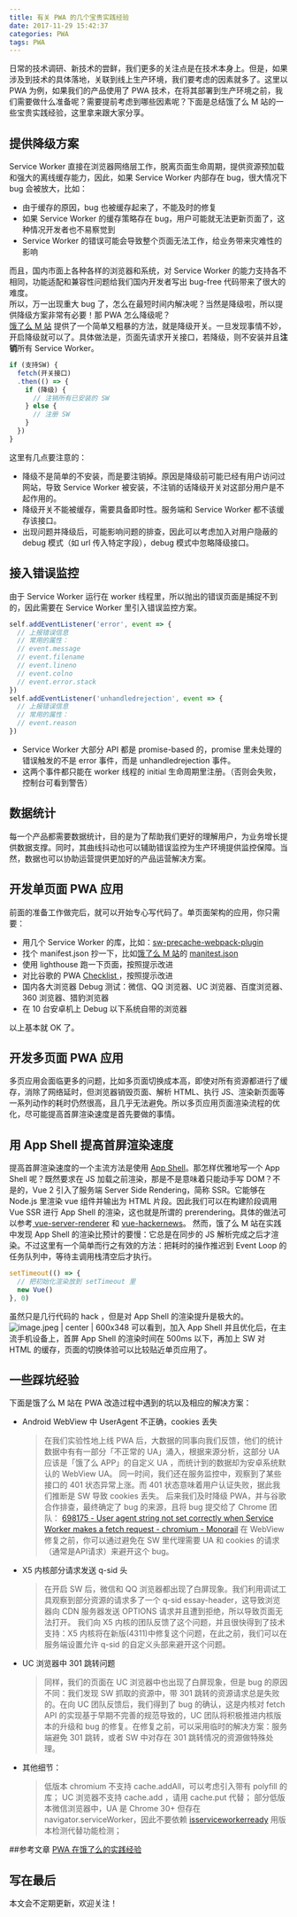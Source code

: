 ```yaml
---
title: 有关 PWA 的几个宝贵实践经验
date: 2017-11-29 15:42:37 
categories: PWA
tags: PWA
---
```

日常的技术调研、新技术的尝鲜，我们更多的关注点是在技术本身上。但是，如果涉及到技术的具体落地，关联到线上生产环境，我们要考虑的因素就多了。这里以 PWA 为例，如果我们的产品使用了 PWA 技术，在将其部署到生产环境之前，我们需要做什么准备呢？需要提前考虑到哪些因素呢？下面是总结饿了么 M 站的一些宝贵实践经验，这里拿来跟大家分享。
<!-- more -->
## 提供降级方案
Service Worker 直接在浏览器网络层工作，脱离页面生命周期，提供资源预加载和强大的离线缓存能力，因此，如果 Service Worker 内部存在 bug，很大情况下 bug 会被放大，比如：
* 由于缓存的原因，bug 也被缓存起来了，不能及时的修复
* 如果 Service Worker 的缓存策略存在 bug，用户可能就无法更新页面了，这种情况开发者也不易察觉到
* Service Worker 的错误可能会导致整个页面无法工作，给业务带来灾难性的影响


而且，国内市面上各种各样的浏览器和系统，对 Service Worker 的能力支持各不相同，功能适配和兼容性问题给我们国内开发者写出 bug-free 代码带来了很大的难度。  
所以，万一出现重大 bug 了，怎么在最短时间内解决呢？当然是降级啦，所以提供降级方案非常有必要！那 PWA 怎么降级呢？  
[饿了么 M 站](http://chuansong.me/n/1676119852913) 提供了一个简单又粗暴的方法，就是降级开关。一旦发现事情不妙，开启降级就可以了。具体做法是，页面先请求开关接口，若降级，则不安装并且**注销**所有 Service Worker。
```javascript
if (支持SW) {
  fetch(开关接口)
  .then(() => {
    if (降级) {
      // 注销所有已安装的 SW
    } else {
      // 注册 SW
    }
  })
}
```
这里有几点要注意的：
* 降级不是简单的不安装，而是要注销掉。原因是降级前可能已经有用户访问过网站，导致 Service Worker 被安装，不注销的话降级开关对这部分用户是不起作用的。
* 降级开关不能被缓存，需要具备即时性。服务端和 Service Worker 都不该缓存该接口。
* 出现问题并降级后，可能影响问题的排查，因此可以考虑加入对用户隐蔽的 debug 模式（如 url 传入特定字段），debug 模式中忽略降级接口。


## 接入错误监控
由于 Service Worker 运行在 worker 线程里，所以抛出的错误页面是捕捉不到的，因此需要在 Service Worker 里引入错误监控方案。
```javascript
self.addEventListener('error', event => {
  // 上报错误信息
  // 常用的属性：
  // event.message
  // event.filename
  // event.lineno
  // event.colno
  // event.error.stack
})
self.addEventListener('unhandledrejection', event => {
  // 上报错误信息
  // 常用的属性：
  // event.reason
})
```
* Service Worker 大部分 API 都是 promise-based 的，promise 里未处理的错误触发的不是 error 事件，而是 unhandledrejection 事件。
* 这两个事件都只能在 worker 线程的 initial 生命周期里注册。（否则会失败，控制台可看到警告）

## 数据统计
每一个产品都需要数据统计，目的是为了帮助我们更好的理解用户，为业务增长提供数据支撑。同时，其曲线抖动也可以辅助错误监控为生产环境提供监控保障。当然，数据也可以协助运营提供更加好的产品运营解决方案。
## 开发单页面 PWA 应用
前面的准备工作做完后，就可以开始专心写代码了。单页面架构的应用，你只需要：
* 用几个 Service Worker 的库，比如：[sw-precache-webpack-plugin](https://github.com/goldhand/sw-precache-webpack-plugin)
* 找个 manifest.json 抄一下，比如[饿了么 M 站]()的 [manitest.json](https://h5.ele.me/manifest.json)
* 使用 lighthouse 跑一下页面，按照提示改进
* 对比谷歌的 PWA [Checklist ](https://developers.google.com/web/progressive-web-apps/checklist)，按照提示改进
* 国内各大浏览器 Debug 测试：微信、QQ 浏览器、UC 浏览器、百度浏览器、360 浏览器、猎豹浏览器
* 在 10 台安卓机上 Debug 以下系统自带的浏览器

以上基本就 OK 了。
## 开发多页面 PWA 应用 
多页应用会面临更多的问题，比如多页面切换成本高，即使对所有资源都进行了缓存，消除了网络延时，但浏览器销毁页面、解析 HTML、执行 JS、渲染新页面等一系列动作的耗时仍然很高，且几乎无法避免。所以多页应用页面渲染流程的优化，尽可能提高首屏渲染速度是首先要做的事情。
## 用 App Shell 提高首屏渲染速度
提高首屏渲染速度的一个主流方法是使用 [App Shell](https://lark.alipay.com/fgt-mobile/be9mcc/epod4g/edit)。那怎样优雅地写一个 App Shell 呢？既然要求在 JS 加载之前渲染，那是不是意味着只能动手写 DOM？不是的，Vue 2 引入了服务端 Server Side Rendering，简称 SSR。它能够在 Node.js 里渲染 vue 组件并输出为 HTML 片段。因此我们可以在构建阶段调用 Vue SSR 进行 App Shell 的渲染，这也就是所谓的 prerendering。具体的做法可以参考[ vue-server-renderer](https://www.npmjs.com/package/vue-server-renderer) 和 [vue-hackernews](https://github.com/vuejs/vue-hackernews-2.0)。
然而，饿了么 M 站在实践中发现 App Shell 的渲染比预计的要慢：它总是在同步的 JS 解析完成之后才渲染。不过这里有一个简单而行之有效的方法：把耗时的操作推迟到 Event Loop 的任务队列中，等待主调用栈清空后才执行。
```javascript
setTimeout(() => {
  // 把初始化渲染放到 setTimeout 里
  new Vue()
}, 0)
```
虽然只是几行代码的 hack ，但是对 App Shell 的渲染提升是极大的。
![image.jpeg | center | 600x348](https://private-alipayobjects.alipay.com/alipay-rmsdeploy-image/skylark/jpeg/257f24ab-aaa8-44af-ae11-5fa9c31e6aca.jpeg "")
可以看到，加入 App Shell 并且优化后，在主流手机设备上，首屏 App Shell 的渲染时间在 500ms 以下，再加上 SW 对 HTML 的缓存，页面的切换体验可以比较贴近单页应用了。
## 一些踩坑经验
下面是饿了么 M 站在 PWA 改造过程中遇到的坑以及相应的解决方案：
* Android WebView 中 UserAgent 不正确，cookies 丢失
  > 在我们实验性地上线 PWA 后，大数据的同事向我们反馈，他们的统计数据中有有一部分「不正常的 UA」涌入，根据来源分析，这部分 UA 应该是「饿了么 APP」的自定义 UA ，而统计到的数据却为安卓系统默认的 WebView UA。
  > 同一时间，我们还在服务监控中，观察到了某些接口的 401 状态异常上涨。而 401 状态意味着用户认证失败，据此我们推断是 SW 导致 cookies 丢失。
  > 后来我们及时降级 PWA，并与谷歌合作排查，最终确定了 bug 的来源，且将 bug 提交给了 Chrome 团队： [698175 - User agent string not set correctly when Service Worker makes a fetch request - chromium - Monorail]()
  > 在 WebView 修复之前，你可以通过避免在 SW 里代理需要 UA 和 cookies 的请求（通常是API请求）来避开这个 bug。

 
* X5 内核部分请求发送 q-sid 头
  > 在开启 SW 后，微信和 QQ 浏览器都出现了白屏现象。我们利用调试工具观察到部分资源的请求多了一个 q-sid essay-header，这导致浏览器向 CDN 服务器发送 OPTIONS 请求并且遭到拒绝，所以导致页面无法打开。
  > 我们向 X5 内核的团队反馈了这个问题，并且很快得到了技术支持：X5 内核将在新版(4311)中修复这个问题，在此之前，我们可以在服务端设置允许 q-sid 的自定义头部来避开这个问题。

 
* UC 浏览器中 301 跳转问题
  > 同样，我们的页面在 UC 浏览器中也出现了白屏现象，但是 bug 的原因不同：我们发现 SW 抓取的资源中，带 301 跳转的资源请求总是失败的。在向 UC 团队反馈后，我们得到了 bug 的确认，这是内核对 fetch API 的实现基于早期不完善的规范导致的，UC 团队将积极推进内核版本的升级和 bug 的修复。在修复之前，可以采用临时的解决方案：服务端避免 301 跳转，或者 SW 中对存在 301 跳转情况的资源做特殊处理。

 
* 其他细节：
  > 低版本 chromium 不支持 cache.addAll，可以考虑引入带有 polyfill 的库；
  > UC 浏览器不支持 cache.add ，请用 cache.put 代替；
  > 部分低版本微信浏览器中，UA 是 Chrome 30+ 但存在 navigator.serviceWorker，因此不要依赖 [isserviceworkerready](https://jakearchibald.github.io/isserviceworkerready/) 用版本检测代替功能检测；

##参考文章
[PWA 在饿了么的实践经验](http://chuansong.me/n/1676119852913)

## 写在最后
本文会不定期更新，欢迎关注！



